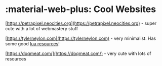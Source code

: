 :material-web-plus: Cool Websites
========================
[https://petrapixel.neocities.org](https://petrapixel.neocities.org) - super cute with a lot of webmastery stuff

[https://tylerneylon.com](https://tylerneylon.com) - very minimalist. Has some good [lua resources](../gamedevNotes/pico-8/resources.md#Resources)!

[https://doqmeat.com/](https://doqmeat.com/) - very cute with lots of resources